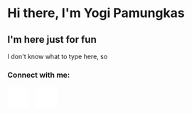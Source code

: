 # Hi there, I'm Yogi Pamungkas
## I'm here just for fun


I don't know what to type here, so

### Connect with me:

<a href="https://youtube.com/UCD1DL3FJCakV-_e6jVMstzA#gh-dark-mode-only" rel="nofollow">
  <img src="./img/youtube-dark.svg" style="max-width: 100%;"></a>
&nbsp;&nbsp;
<a href="https://instagram.com/yogistrash#gh-dark-mode-only" rel="nofollow">
  <img src="./img/instagram-dark.svg" alt="website" style="max-width: 100%;"></a>

